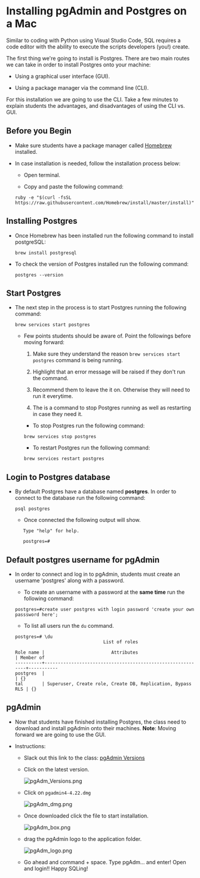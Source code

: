 # Installing pgAdmin and Postgres on a Mac

Similar to coding with Python using Visual Studio Code, SQL requires a code editor with the ability to execute the scripts developers (you!) create.

The first thing we're going to install is Postgres. There are two main routes we can take in order to install Postgres onto your machine:

* Using a graphical user interface (GUI).

* Using a package manager via the command line (CLI).

For this installation we are going to use the CLI. Take a few minutes to explain students the advantages, and disadvantages of using the CLI vs. GUI.  

## Before you Begin

* Make sure students have a package manager called [Homebrew](https://brew.sh/) installed.

* In case installation is needed, follow the installation process below:

  * Open terminal.

  * Copy and paste the following command:

  ```
  ruby -e "$(curl -fsSL https://raw.githubusercontent.com/Homebrew/install/master/install)"
  ```

## Installing Postgres

* Once Homebrew has been installed run the following command to install postgreSQL:

  ```
  brew install postgresql
  ```

* To check the version of Postgres installed run the following command:

  ```
  postgres --version
  ```

## Start Postgres

* The next step in the process is to start Postgres running the following command:

  ```
  brew services start postgres
  ```
  
  * Few points students should be aware of. Point the followings before moving forward:
  
    1. Make sure they understand the reason  `brew services start postgres` command is being running.
  
    2. Highlight that an error message will be raised if they don't run the command.

    3. Recommend them to leave the it on. Otherwise they will need to run it everytime.
  
    4. The is a command to stop Postgres running as well as restarting in case they need it.

    * To stop Postgres run the following command:

    ```
    brew services stop postgres
    ```

    * To restart Postgres run the following command:

    ```
    brew services restart postgres
    ```

## Login to Postgres database

* By default Postgres have a database named **postgres**. In order to connect to the database run the following command:

  ```
  psql postgres
  ```

  * Once connected the following output will show.

  ```psql (12.3)
     Type "help" for help.

     postgres=#
  ```

## Default postgres username for pgAdmin

* In order to connect and log in to pgAdmin, students must create an username 'postgres' along with a password.

  * To create an username with a password at the **same time** run the following command:

  ```
  postgres=#create user postgres with login password 'create your own passsword here';
  ```

  * To list all users run the `du` command.

  ```
  postgres=# \du
                                   List of roles

  Role name |                         Attributes                         | Member of
  ----------+------------------------------------------------------------+-----------
  postgres  |                                                            | {}
  tal       | Superuser, Create role, Create DB, Replication, Bypass RLS | {}
  ```

## pgAdmin

* Now that students have finished installing Postgres, the class need to download and install pgAdmin onto their machines. **Note**: Moving forward we are going to use the GUI.

* Instructions:

  * Slack out this link to the class: [pgAdmin Versions](https://www.pgadmin.org/download/pgadmin-4-macos/)

  * Click on the latest version.

    ![pgAdm_Versions.png](../Images/pgAdm_Versions.png)

  * Click on `pgadmin4-4.22.dmg`

    ![pgAdm_dmg.png](../Images/pgAdm_dmg.png)

  * Once downloaded click the file to start installation.

    ![pgAdm_box.png](../Images/pgAdm_box.png)

  * drag the pgAdmin logo to the application folder.

    ![pgAdm_logo.png](../Images/pgAdm_logo.png)

  * Go ahead and command + space. Type pgAdm... and enter! Open and login!! Happy SQLing!
